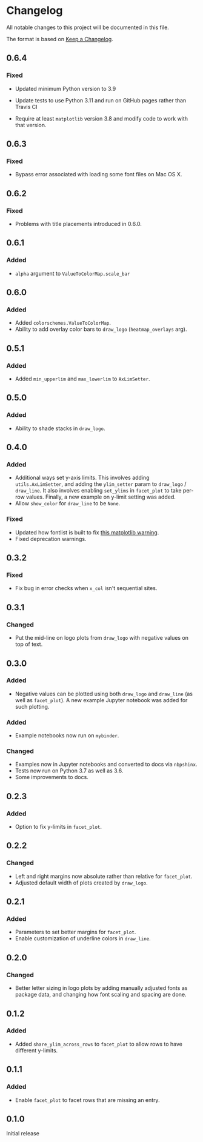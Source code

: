 # Changelog
All notable changes to this project will be documented in this file.

The format is based on [Keep a Changelog](https://keepachangelog.com).

## 0.6.4

### Fixed
- Updated minimum Python version to 3.9

- Update tests to use Python 3.11 and run on GitHub pages rather than Travis CI

- Require at least `matplotlib` version 3.8 and modify code to work with that version.

## 0.6.3

### Fixed
- Bypass error associated with loading some font files on Mac OS X.

## 0.6.2

### Fixed
- Problems with title placements introduced in 0.6.0.

## 0.6.1

### Added
- `alpha` argument to `ValueToColorMap.scale_bar`

## 0.6.0

### Added
- Added `colorschemes.ValueToColorMap`.
- Ability to add overlay color bars to `draw_logo` (`heatmap_overlays` arg).

## 0.5.1

### Added
- Added `min_upperlim` and `max_lowerlim` to `AxLimSetter`.

## 0.5.0

### Added
- Ability to shade stacks in `draw_logo`.

## 0.4.0

### Added
- Additional ways set y-axis limits. This involves adding `utils.AxLimSetter`, and adding the `ylim_setter` param to `draw_logo` / `draw_line`. It also involves enabling `set_ylims` in `facet_plot` to take per-row values. Finally, a new example on y-limit setting was added.
- Allow `show_color` for `draw_line` to be `None`.

### Fixed
- Updated how fontlist is built to fix [this matplotlib warning](https://github.com/matplotlib/matplotlib/issues/17568).
- Fixed deprecation warnings.

## 0.3.2

### Fixed
- Fix bug in error checks when `x_col` isn't sequential sites.

## 0.3.1

### Changed
- Put the mid-line on logo plots from `draw_logo` with negative values on top of text.

## 0.3.0

### Added
- Negative values can be plotted using both `draw_logo` and `draw_line` (as well as `facet_plot`). A new example Jupyter notebook was added for such plotting.

### Added
- Example notebooks now run on `mybinder`.

### Changed
- Examples now in Jupyter notebooks and converted to docs via `nbpshinx`.
- Tests now run on Python 3.7 as well as 3.6.
- Some improvements to docs.

## 0.2.3

### Added
- Option to fix y-limits in `facet_plot`.

## 0.2.2

### Changed
- Left and right margins now absolute rather than relative for `facet_plot`.
- Adjusted default width of plots created by `draw_logo`.

## 0.2.1

### Added
- Parameters to set better margins for `facet_plot`.
- Enable customization of underline colors in `draw_line`.

## 0.2.0

### Changed
- Better letter sizing in logo plots by adding manually adjusted fonts as package data, and changing how font scaling and spacing are done.

## 0.1.2

### Added
- Added `share_ylim_across_rows` to `facet_plot` to allow rows to have different y-limits.

## 0.1.1

### Added
- Enable `facet_plot` to facet rows that are missing an entry.

## 0.1.0
Initial release

